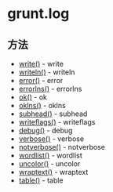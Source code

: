# grunt.log

## 方法

* [write()](write.md) - write
* [writeln()](writeln.md) - writeln
* [error()](error.md) - error
* [errorlns()](errorlns.md) - errorlns
* [ok()](ok.md) - ok
* [oklns()](oklns.md) - oklns
* [subhead()](subhead.md) - subhead
* [writeflags()](writeflags.md) - writeflags
* [debug()](debug.md) - debug
* [verbose()](verbose.md) - verbose
* [notverbose()](notverbose.md) - notverbose
* [wordlist()](wordlist.md) - wordlist
* [uncolor()](uncolor.md) - uncolor
* [wraptext()](wraptext.md) - wraptext
* [table()](table.md) - table